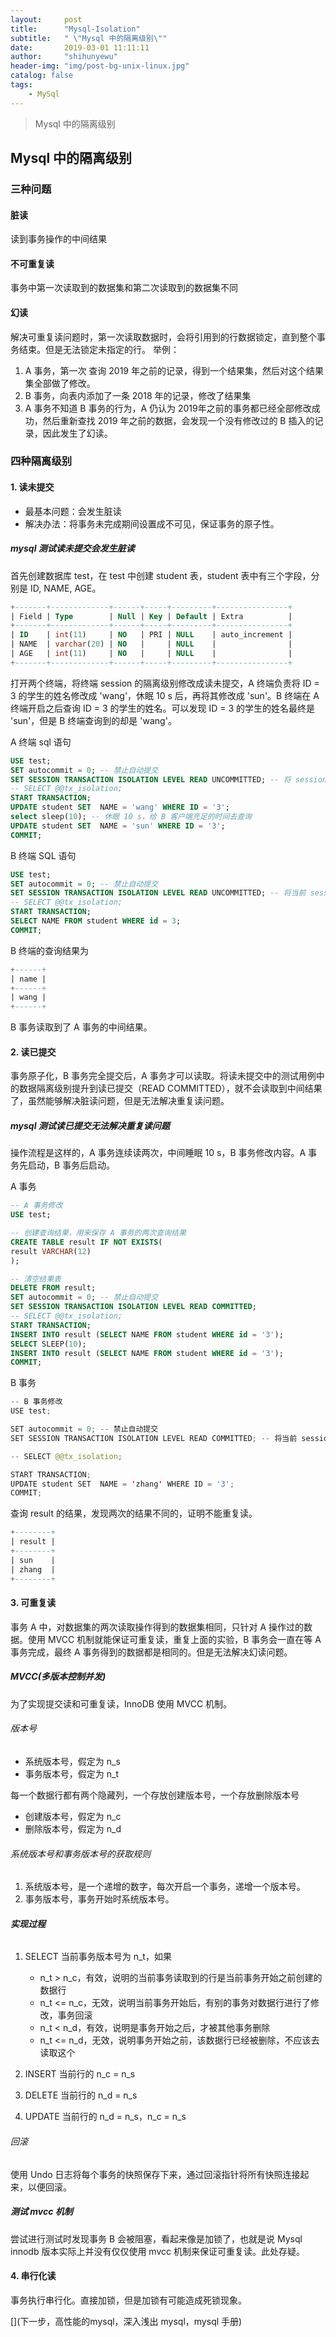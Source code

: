 ```yaml
---
layout:     post
title:      "Mysql-Isolation"
subtitle:   " \"Mysql 中的隔离级别\""
date:       2019-03-01 11:11:11
author:     "shihunyewu"
header-img: "img/post-bg-unix-linux.jpg"
catalog: false
tags:
    - MySql
---
```

> Mysql 中的隔离级别

## Mysql 中的隔离级别
### 三种问题
#### 脏读
读到事务操作的中间结果
#### 不可重复读
事务中第一次读取到的数据集和第二次读取到的数据集不同
#### 幻读
解决可重复读问题时，第一次读取数据时，会将引用到的行数据锁定，直到整个事务结束。但是无法锁定未指定的行。
举例：
1. A 事务，第一次 查询 2019 年之前的记录，得到一个结果集，然后对这个结果集全部做了修改。
2. B 事务，向表内添加了一条 2018 年的记录，修改了结果集
3. A 事务不知道 B 事务的行为，A 仍认为 2019年之前的事务都已经全部修改成功，然后重新查找 2019 年之前的数据，会发现一个没有修改过的 B 插入的记录，因此发生了幻读。


### 四种隔离级别
#### 1. 读未提交
- 最基本问题：会发生脏读
- 解决办法：将事务未完成期间设置成不可见，保证事务的原子性。

##### mysql 测试读未提交会发生脏读
首先创建数据库 test，在 test 中创建 student 表，student 表中有三个字段，分别是 ID, NAME, AGE。
```sql
+-------+-------------+------+-----+---------+----------------+
| Field | Type        | Null | Key | Default | Extra          |
+-------+-------------+------+-----+---------+----------------+
| ID    | int(11)     | NO   | PRI | NULL    | auto_increment |
| NAME  | varchar(20) | NO   |     | NULL    |                |
| AGE   | int(11)     | NO   |     | NULL    |                |
+-------+-------------+------+-----+---------+----------------+
```
打开两个终端，将终端 session 的隔离级别修改成读未提交，A 终端负责将 ID = 3 的学生的姓名修改成 'wang'，休眠 10 s 后，再将其修改成 'sun'。B 终端在 A 终端开启之后查询 ID = 3 的学生的姓名。可以发现 ID = 3 的学生的姓名最终是 'sun'，但是 B 终端查询到的却是 'wang'。

A 终端 sql 语句
```sql
USE test;
SET autocommit = 0; -- 禁止自动提交
SET SESSION TRANSACTION ISOLATION LEVEL READ UNCOMMITTED; -- 将 session 的隔离级别设置成读未提交
-- SELECT @@tx_isolation;
START TRANSACTION;
UPDATE student SET  NAME = 'wang' WHERE ID = '3';
select sleep(10); -- 休眠 10 s，给 B 客户端充足的时间去查询
UPDATE student SET  NAME = 'sun' WHERE ID = '3';
COMMIT;
```

B 终端 SQL 语句
```sql
USE test;
SET autocommit = 0; -- 禁止自动提交
SET SESSION TRANSACTION ISOLATION LEVEL READ UNCOMMITTED; -- 将当前 session 设置成读未提交
-- SELECT @@tx_isolation;
START TRANSACTION;
SELECT NAME FROM student WHERE id = 3;
COMMIT;
```
B 终端的查询结果为
```sql
+------+
| name |
+------+
| wang |
+------+
```
B 事务读取到了 A 事务的中间结果。

#### 2. 读已提交
事务原子化，B 事务完全提交后，A 事务才可以读取。将读未提交中的测试用例中的数据隔离级别提升到读已提交（READ COMMITTED），就不会读取到中间结果了，虽然能够解决脏读问题，但是无法解决重复读问题。

##### mysql 测试读已提交无法解决重复读问题
操作流程是这样的，A 事务连续读两次，中间睡眠 10 s，B 事务修改内容。A 事务先启动，B 事务后启动。

A 事务

```sql
-- A 事务修改
USE test;

-- 创建查询结果，用来保存 A 事务的两次查询结果
CREATE TABLE result IF NOT EXISTS(
result VARCHAR(12)
);

-- 清空结果表
DELETE FROM result;
SET autocommit = 0; -- 禁止自动提交
SET SESSION TRANSACTION ISOLATION LEVEL READ COMMITTED;
-- SELECT @@tx_isolation;
START TRANSACTION;
INSERT INTO result (SELECT NAME FROM student WHERE id = '3');
SELECT SLEEP(10);
INSERT INTO result (SELECT NAME FROM student WHERE id = '3');
COMMIT;
```

B 事务
```java
-- B 事务修改
USE test;

SET autocommit = 0; -- 禁止自动提交
SET SESSION TRANSACTION ISOLATION LEVEL READ COMMITTED; -- 将当前 session 设置成读未提交

-- SELECT @@tx_isolation;

START TRANSACTION;
UPDATE student SET  NAME = 'zhang' WHERE ID = '3';
COMMIT;
```
查询 result 的结果，发现两次的结果不同的，证明不能重复读。
```sql
+--------+
| result |
+--------+
| sun    |
| zhang  |
+--------+
```


#### 3. 可重复读
事务 A 中，对数据集的两次读取操作得到的数据集相同，只针对 A 操作过的数据。使用 MVCC 机制就能保证可重复读，重复上面的实验，B 事务会一直在等 A 事务完成，最终 A 事务得到的数据都是相同的。但是无法解决幻读问题。

##### MVCC(多版本控制并发)
为了实现提交读和可重复读，InnoDB 使用 MVCC 机制。
###### 版本号
- 系统版本号，假定为 n_s
- 事务版本号，假定为 n_t

每一个数据行都有两个隐藏列，一个存放创建版本号，一个存放删除版本号
- 创建版本号，假定为 n_c
- 删除版本号，假定为 n_d

###### 系统版本号和事务版本号的获取规则
1. 系统版本号，是一个递增的数字，每次开启一个事务，递增一个版本号。
2. 事务版本号，事务开始时系统版本号。

###### **实现过程**
1. SELECT
当前事务版本号为 n_t，如果
    - n_t > n_c，有效，说明的当前事务读取到的行是当前事务开始之前创建的数据行
    - n_t <= n_c，无效，说明当前事务开始后，有别的事务对数据行进行了修改，事务回滚
    - n_t < n_d，有效，说明是事务开始之后，才被其他事务删除
    - n_t <= n_d，无效，说明事务开始之前，该数据行已经被删除，不应该去读取这个

2. INSERT
当前行的 n_c = n_s

3. DELETE
当前行的 n_d = n_s

4. UPDATE
当前行的 n_d = n_s，n_c = n_s

###### 回滚
使用 Undo 日志将每个事务的快照保存下来，通过回滚指针将所有快照连接起来，以便回滚。

##### 测试 mvcc 机制
尝试进行测试时发现事务 B 会被阻塞，看起来像是加锁了，也就是说 Mysql innodb 版本实际上并没有仅仅使用 mvcc 机制来保证可重复读。此处存疑。

#### 4. 串行化读
事务执行串行化。直接加锁，但是加锁有可能造成死锁现象。


[](下一步，高性能的mysql，深入浅出 mysql，mysql 手册)